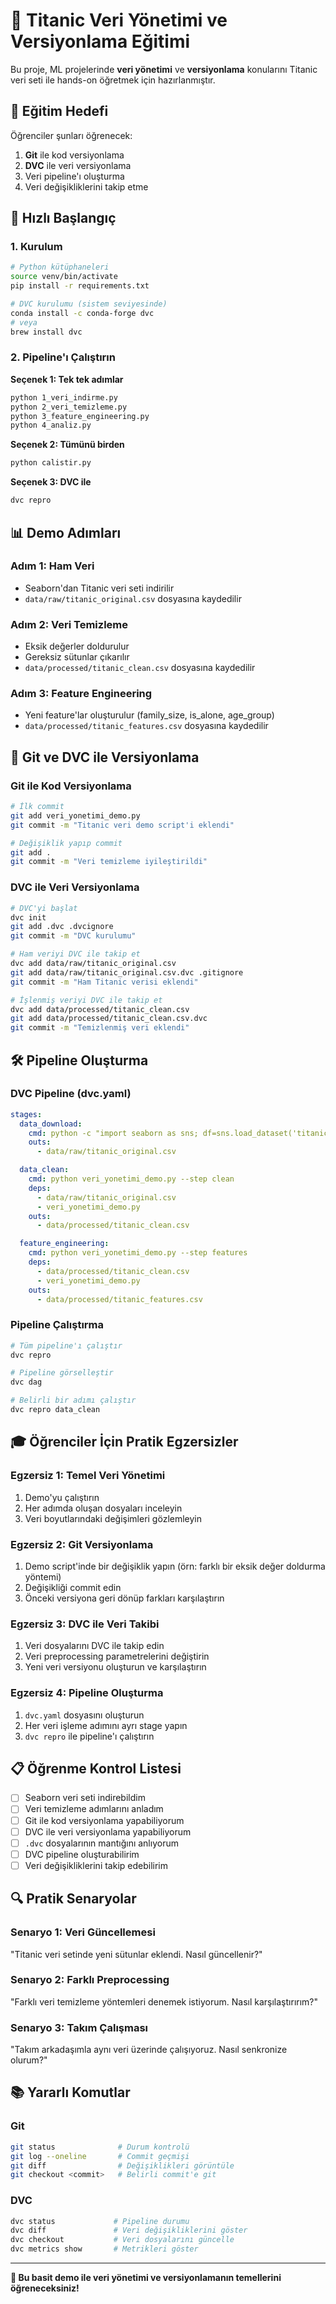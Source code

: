 # 🚢 Titanic Veri Yönetimi ve Versiyonlama Eğitimi

Bu proje, ML projelerinde **veri yönetimi** ve **versiyonlama** konularını Titanic veri seti ile hands-on öğretmek için hazırlanmıştır.

## 🎯 Eğitim Hedefi

Öğrenciler şunları öğrenecek:
1. **Git** ile kod versiyonlama
2. **DVC** ile veri versiyonlama  
3. Veri pipeline'ı oluşturma
4. Veri değişikliklerini takip etme

## 🚀 Hızlı Başlangıç

### 1. Kurulum
```bash
# Python kütüphaneleri
source venv/bin/activate
pip install -r requirements.txt

# DVC kurulumu (sistem seviyesinde)
conda install -c conda-forge dvc
# veya
brew install dvc
```

### 2. Pipeline'ı Çalıştırın

**Seçenek 1: Tek tek adımlar**
```bash
python 1_veri_indirme.py
python 2_veri_temizleme.py
python 3_feature_engineering.py
python 4_analiz.py
```

**Seçenek 2: Tümünü birden**
```bash
python calistir.py
```

**Seçenek 3: DVC ile**
```bash
dvc repro
```

## 📊 Demo Adımları

### Adım 1: Ham Veri
- Seaborn'dan Titanic veri seti indirilir
- `data/raw/titanic_original.csv` dosyasına kaydedilir

### Adım 2: Veri Temizleme
- Eksik değerler doldurulur
- Gereksiz sütunlar çıkarılır
- `data/processed/titanic_clean.csv` dosyasına kaydedilir

### Adım 3: Feature Engineering
- Yeni feature'lar oluşturulur (family_size, is_alone, age_group)
- `data/processed/titanic_features.csv` dosyasına kaydedilir

## 🔄 Git ve DVC ile Versiyonlama

### Git ile Kod Versiyonlama
```bash
# İlk commit
git add veri_yonetimi_demo.py
git commit -m "Titanic veri demo script'i eklendi"

# Değişiklik yapıp commit
git add .
git commit -m "Veri temizleme iyileştirildi"
```

### DVC ile Veri Versiyonlama
```bash
# DVC'yi başlat
dvc init
git add .dvc .dvcignore
git commit -m "DVC kurulumu"

# Ham veriyi DVC ile takip et
dvc add data/raw/titanic_original.csv
git add data/raw/titanic_original.csv.dvc .gitignore
git commit -m "Ham Titanic verisi eklendi"

# İşlenmiş veriyi DVC ile takip et
dvc add data/processed/titanic_clean.csv
git add data/processed/titanic_clean.csv.dvc
git commit -m "Temizlenmiş veri eklendi"
```

## 🛠️ Pipeline Oluşturma

### DVC Pipeline (dvc.yaml)
```yaml
stages:
  data_download:
    cmd: python -c "import seaborn as sns; df=sns.load_dataset('titanic'); df.to_csv('data/raw/titanic_original.csv', index=False)"
    outs:
      - data/raw/titanic_original.csv

  data_clean:
    cmd: python veri_yonetimi_demo.py --step clean
    deps:
      - data/raw/titanic_original.csv
      - veri_yonetimi_demo.py
    outs:
      - data/processed/titanic_clean.csv

  feature_engineering:
    cmd: python veri_yonetimi_demo.py --step features
    deps:
      - data/processed/titanic_clean.csv
      - veri_yonetimi_demo.py
    outs:
      - data/processed/titanic_features.csv
```

### Pipeline Çalıştırma
```bash
# Tüm pipeline'ı çalıştır
dvc repro

# Pipeline görselleştir
dvc dag

# Belirli bir adımı çalıştır
dvc repro data_clean
```

## 🎓 Öğrenciler İçin Pratik Egzersizler

### Egzersiz 1: Temel Veri Yönetimi
1. Demo'yu çalıştırın
2. Her adımda oluşan dosyaları inceleyin
3. Veri boyutlarındaki değişimleri gözlemleyin

### Egzersiz 2: Git Versiyonlama
1. Demo script'inde bir değişiklik yapın (örn: farklı bir eksik değer doldurma yöntemi)
2. Değişikliği commit edin
3. Önceki versiyona geri dönüp farkları karşılaştırın

### Egzersiz 3: DVC ile Veri Takibi
1. Veri dosyalarını DVC ile takip edin
2. Veri preprocessing parametrelerini değiştirin
3. Yeni veri versiyonu oluşturun ve karşılaştırın

### Egzersiz 4: Pipeline Oluşturma
1. `dvc.yaml` dosyasını oluşturun
2. Her veri işleme adımını ayrı stage yapın
3. `dvc repro` ile pipeline'ı çalıştırın

## 📋 Öğrenme Kontrol Listesi

- [ ] Seaborn veri seti indirebildim
- [ ] Veri temizleme adımlarını anladım
- [ ] Git ile kod versiyonlama yapabiliyorum
- [ ] DVC ile veri versiyonlama yapabiliyorum
- [ ] `.dvc` dosyalarının mantığını anlıyorum
- [ ] DVC pipeline oluşturabilirim
- [ ] Veri değişikliklerini takip edebilirim

## 🔍 Pratik Senaryolar

### Senaryo 1: Veri Güncellemesi
"Titanic veri setinde yeni sütunlar eklendi. Nasıl güncellenir?"

### Senaryo 2: Farklı Preprocessing
"Farklı veri temizleme yöntemleri denemek istiyorum. Nasıl karşılaştırırım?"

### Senaryo 3: Takım Çalışması
"Takım arkadaşımla aynı veri üzerinde çalışıyoruz. Nasıl senkronize olurum?"

## 📚 Yararlı Komutlar

### Git
```bash
git status              # Durum kontrolü
git log --oneline       # Commit geçmişi
git diff                # Değişiklikleri görüntüle
git checkout <commit>   # Belirli commit'e git
```

### DVC
```bash
dvc status             # Pipeline durumu
dvc diff               # Veri değişikliklerini göster
dvc checkout           # Veri dosyalarını güncelle
dvc metrics show       # Metrikleri göster
```

---

**🎯 Bu basit demo ile veri yönetimi ve versiyonlamanın temellerini öğreneceksiniz!**